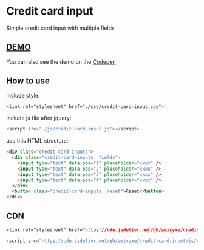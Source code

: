 # Credit card input

Simple credit card input with multiple fields

## [DEMO](https://amiryxe.github.io/credit-card-input/)

You can also see the demo on the [Codepen](https://codepen.io/amiryxe/pen/QWgQPEa)

## How to use

include style:

```css
<link rel="stylesheet" href="./css/credit-card-input.css">
```

include js file after jquery:

```js
<script src="./js/credit-card-input.js"></script>
```

use this HTML structure:

```html
<div class="credit-card-inputs">
  <div class="credit-card-inputs__fields">
    <input type="text" data-pos="1" placeholder="xxxx" />
    <input type="text" data-pos="2" placeholder="xxxx" />
    <input type="text" data-pos="3" placeholder="xxxx" />
    <input type="text" data-pos="4" placeholder="xxxx" />
  </div>
  <button class="credit-card-inputs__reset">Reset</button>
</div>
```

## CDN
```css
<link rel="stylesheet" href="https://cdn.jsdelivr.net/gh/amiryxe/credit-card-input/css/credit-card-input.css">
```

```js
<script src="https://cdn.jsdelivr.net/gh/amiryxe/credit-card-input/js/credit-card-input.min.js"></script>
```
